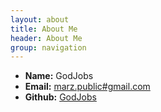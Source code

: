 ```yaml
---
layout: about
title: About Me
header: About Me
group: navigation
---
```

 * **Name:** GodJobs
 * **Email:** [marz.public#gmail.com](mailto:marz.public@gmail.com)
 * **Github:** [GodJobs](https://github.com/GodJobs)